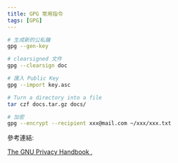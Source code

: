 ```yaml
---
title: GPG 常用指令
tags: [GPG]
---
```


<!--more-->
```bash
# 生成新的公私鑰
gpg --gen-key

# clearsigned 文件
gpg --clearsign doc

# 匯入 Public Key
gpg --import key.asc 

# Turn a directory into a file 
tar czf docs.tar.gz docs/

# 加密
gpg --encrypt --recipient xxx@mail.com ~/xxx/xxx.txt
```
參考連結:

 [ The GNU Privacy Handbook ]( https://www.gnupg.org/gph/en/manual/c14.html ), 
